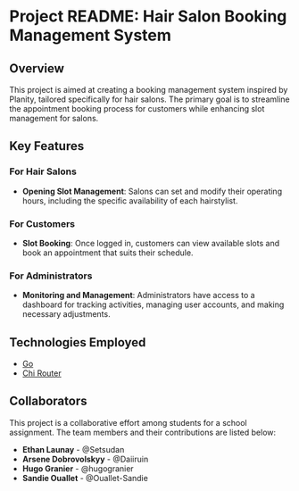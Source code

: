 # Project README: Hair Salon Booking Management System

## Overview

This project is aimed at creating a booking management system inspired by Planity, tailored specifically for hair salons. The primary goal is to streamline the appointment booking process for customers while enhancing slot management for salons.

## Key Features

### For Hair Salons

- **Opening Slot Management**: Salons can set and modify their operating hours, including the specific availability of each hairstylist.

### For Customers

- **Slot Booking**: Once logged in, customers can view available slots and book an appointment that suits their schedule.

### For Administrators

- **Monitoring and Management**: Administrators have access to a dashboard for tracking activities, managing user accounts, and making necessary adjustments.

## Technologies Employed

- [Go](https://golang.org/)
- [Chi Router](https://github.com/go-chi/chi)

## Collaborators

This project is a collaborative effort among students for a school assignment. The team members and their contributions are listed below:

- **Ethan Launay** - @Setsudan
- **Arsene Dobrovolskyy** - @Daiiruin
- **Hugo Granier** - @hugogranier
- **Sandie Ouallet** - @Ouallet-Sandie
